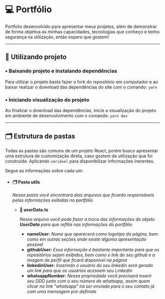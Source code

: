 # 💻 Portfólio

Portfolio desenvolvido para apresentar meus projetos, além de demonstrar de forma objetiva as minhas capacidades, tecnologias que conheço e tenho segurança na utilização, então espero que gostem!

---

## 🎲 Utilizando projeto

### ▪️ Baixando projeto e instalando dependências

Para utilizar o projeto basta fazer o fork do repositório em computador e ao baixar realizar o download das dependências do site com o comando: `yarn`

### ▪️ Iniciando visualização do projeto

Ao finalizar o download das dependências, inicie a visualização do projeto em ambiente de desenvolvimento com o comando: `yarn dev`

---

## 🗂 Estrutura de pastas

Todas as pastas são comuns de um projeto React, porém busco apresentar uma estrutura de customização direta, caso gostem da utilização que foi construída. Aplicando `variável` para disponibilizar informações inerentes.

Segue as informações sobre cada um:

- #### 🗂 Pasta utils

  _Nessa pasta você encontrará dois arquivos que ficarão responsáveis pelas informações exibidas no portfólio_

  - **📄 userData.ts**

    _Nesse arquivo você pode fazer a troca das informações do objeto **UserData** para que reflita nas informações do portfólio_

    - **nameUser:** _Nome que aparecerá como logotipo da página, bem como em outras seções onde existe alguma apresentação pessoal_
    - **githubUser:** _Essa informação é bastante importante para que os repositórios sejam exibidos, bem como o link do seu github e a imagem de perfil que ficará disponível na página_
    - **linkedinUser:** _Inserindo o usuário do seu linkedin será gerado um link para que os usuários acessem seu LinkedIn_
    - **whatsappNumber:** _Nessa propriedade você precisará inserir seu DDD junto com o seu número do whatsapp, assim quem clicar no link "whatsapp" irá ser enviado para o seu contato já com uma mensagem pré-definida_
